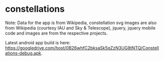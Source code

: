 constellations
==============

Note: Data for the app is from Wikipedia, constellation svg images are also from Wikipedia (courtesy IAU and Sky & Telescope), jquery, jquery mobile code and images are from the respective projects.

Latest android app build is here: https://googledrive.com/host/0B26whfC2bksaSk5qZzN3UG8tNTQ/Constellations-debug.apk.
